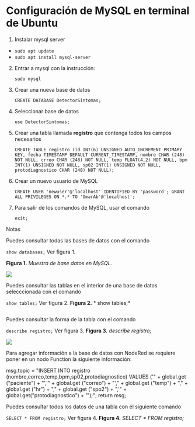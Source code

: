 # Configuración de MySQL en terminal de Ubuntu

1. Instalar mysql server
+ `sudo apt update`
+ `sudo apt install mysql-server`

2. Entrar a mysql con la instrucción:
   
   `sudo mysql`

3. Crear una nueva base de datos
   
    `CREATE DATABASE DetectorSintomas;`

4. Seleccionar base de datos 
   
    `use DetectorSintomas;`

5. Crear una tabla llamada **registro** que contenga todos los campos necesarios
    
    `CREATE TABLE registro (id INT(6) UNSIGNED AUTO_INCREMENT PRIMARY KEY, fecha TIMESTAMP DEFAULT CURRENT_TIMESTAMP, nombre CHAR (248) NOT NULL, crreo CHAR (248) NOT NULL, temp FLOAT(4,2) NOT NULL, bpm INT(1) UNSIGNED NOT NULL, sp02 INT(1) UNSIGNED NOT NULL, protodiagnostico CHAR (248) NOT NULL);`

6. Crear un nuevo usuario de MySQL

    `CREATE USER 'newuser'@'localhost' IDENTIFIED BY 'password';
    GRANT ALL PRIVILEGES ON *.* TO 'OmarAb'@'localhost';`


7. Para salir de los comandos de MySQL, usar el comando
   
    `exit;`

Notas

Puedes consultar todas las bases de datos con el comando
    
`show databases;` Ver figura 1.

**Figura 1.** *Muestra de base datos en MySQL.*

![](https://github.com/OmarAbundis/Detector-sintomas-COVID/blob/main/MySQL%20configuraci%C3%B3n/Show%20databases.PNG)

Puedes consultar las tablas en el interior de una base de datos selecccionada con el comando 
    
`show tables;` Ver figura 2.
**Figura 2.** * show tables;*

![]()


Puedes consultar la forma de la tabla con el comando 

`describe registro;` Ver figura 3.
**Figura 3.** *describe registro;*

![](https://github.com/OmarAbundis/Detector-sintomas-COVID/blob/main/MySQL%20configuraci%C3%B3n/Describe%20registro.PNG)

Para agregar información a la base de datos con NodeRed se requiere poner en un nodo Function la siguiente información:

msg.topic = "INSERT INTO registro (nombre,correo,temp,bpm,sp02,protodiagnostico) VALUES ('" + global.get ("paciente") + "','" + global.get ("correo") + "'," + global.get ("temp") + "," + global.get ("hr") + "," + global.get ("spo2") + ",'" + global.get("protodiagnostico") + "');"; return msg;

Puedes consultar todos los datos de una tabla con el siguiente comando 

`SELECT * FROM registro;` Ver figura 4.
**Figura 4.** *SELECT * FROM registro;*
![]()
